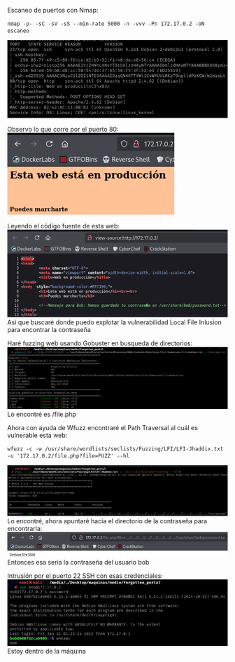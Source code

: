 Escaneo de puertos con Nmap:
```
nmap -p- -sC -sV -sS --min-rate 5000 -n -vvv -Pn 172.17.0.2 -oN escaneo
```
![](../../../Images/Pasted%20image%2020250130200322.png)

Observo lo que corre por el puerto 80:
![](../../../Images/Pasted%20image%2020250130200358.png)

Leyendo el código fuente de esta web:
![](../../../Images/Pasted%20image%2020250130201820.png)
Así que buscaré donde puedo explotar la vulnerabilidad Local File Inlusion para encontrar la contraseña

Haré fuzzing web usando Gobuster en busqueda de directorios:
![](../../../Images/Pasted%20image%2020250130201925.png)
Lo encontré es /file.php

Ahora con ayuda de Wfuzz encontraré el Path Traversal al cuál es vulnerable esta web:
```
wfuzz -c -w /usr/share/wordlists/seclists/Fuzzing/LFI/LFI-Jhaddix.txt -u '172.17.0.2/file.php?file=FUZZ' --hl 
```
![](../../../Images/Pasted%20image%2020250130202401.png)
Lo encontré, ahora apuntaré hacia el directorio de la contraseña para encontrarla:
![](../../../Images/Pasted%20image%2020250130202435.png)
Entonces esa sería la contraseña del usuario bob

Intrusión por el puerto 22 SSH con esas credenciales:
![](../../../Images/Pasted%20image%2020250130202525.png)
Estoy dentro de la máquina

